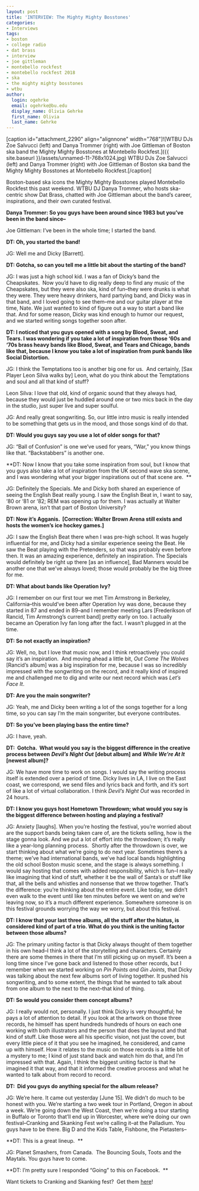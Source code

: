 ```yaml
---
layout: post
title: 'INTERVIEW: The Mighty Mighty Bosstones'
categories:
- Interviews
tags:
- boston
- college radio
- dat brass
- interview
- joe gittleman
- montebello rockfest
- montebello rockfest 2018
- ska
- the mighty mighty bosstones
- wtbu
author:
  login: ogehrke
  email: ogehrke@bu.edu
  display_name: Olivia Gehrke
  first_name: Olivia
  last_name: Gehrke
---
```

\[caption id="attachment\_2290" align="alignnone" width="768"\]![WTBU DJs Zoe Salvucci (left) and Danya Trommer (right) with Joe Gittleman of Boston ska band the Mighty Mighty Bosstones at Montebello Rockfest.]({{ site.baseurl }}/assets/unnamed-11-768x1024.jpg) WTBU DJs Zoe Salvucci (left) and Danya Trommer (right) with Joe Gittleman of Boston ska band the Mighty Mighty Bosstones at Montebello Rockfest.\[/caption\]

Boston-based ska icons the Mighty Mighty Bosstones played Montebello Rockfest this past weekend. WTBU DJ Danya Trommer, who hosts ska-centric show Dat Brass, chatted with Joe Gittleman about the band’s career, inspirations, and their own curated festival.

**Danya Trommer: So you guys have been around since 1983 but you’ve been in the band since–**

Joe Gittleman: I’ve been in the whole time; I started the band.  

**DT: Oh, you started the band!**

JG: Well me and Dicky \[Barrett\].  

**DT: Gotcha, so can you tell me a little bit about the starting of the band?**  

JG: I was just a high school kid. I was a fan of Dicky’s band the Cheapskates.  Now you’d have to dig really deep to find any music of the Cheapskates, but they were also ska, kind of fun–they were drunks is what they were. They were heavy drinkers, hard partying band, and Dicky was in that band, and I loved going to see them–me and our guitar player at the time, Nate. We just wanted to kind of figure out a way to start a band like that. And for some reason, Dicky was kind enough to humor our request, and we started writing songs together soon after.

**DT: I noticed that you guys opened with a song by Blood, Sweat, and Tears. I was wondering if you take a lot of inspiration from those ‘60s and ‘70s brass heavy bands like Blood, Sweat, and Tears and Chicago, bands like that, because I know you take a lot of inspiration from punk bands like Social Distortion.**

JG: I think the Temptations too is another big one for us.  And certainly, \[Sax Player Leon Silva walks by\] Leon, what do you think about the Temptations and soul and all that kind of stuff?

Leon Silva: I love that old, kind of organic sound that they always had, because they would just be huddled around one or two mics back in the day in the studio, just super live and super soulful.

JG: And really great songwriting. So, our little intro music is really intended to be something that gets us in the mood, and those songs kind of do that.  

**DT: Would you guys say you use a lot of older songs for that?**

JG: “Ball of Confusion” is one we’ve used for years, “War,” you know things like that. “Backstabbers” is another one.  

**DT: Now I know that you take some inspiration from soul, but I know that you guys also take a lot of inspiration from the UK second wave ska scene, and I was wondering what your bigger inspirations out of that scene are.  **

JG: Definitely the Specials. Me and Dicky both shared an experience of seeing the English Beat really young. I saw the English Beat in, I want to say, ‘80 or ‘81 or ‘82; REM was opening up for them. I was actually at Walter Brown arena, isn’t that part of Boston University?

**DT: Now it’s Agganis.  \[Correction: Walter Brown Arena still exists and hosts the women’s ice hockey games.\]**

JG: I saw the English Beat there when I was pre-high school. It was hugely influential for me, and Dicky had a similar experience seeing the Beat. He saw the Beat playing with the Pretenders, so that was probably even before then. It was an amazing experience, definitely an inspiration. The Specials would definitely be right up there \[as an influence\], Bad Manners would be another one that we’ve always loved; those would probably be the big three for me.  

**DT: What about bands like Operation Ivy?**

JG: I remember on our first tour we met Tim Armstrong in Berkeley, California–this would’ve been after Operation Ivy was done, because they started in 87 and ended in 89–and I remember meeting Lars \[Frederikson of Rancid, Tim Armstrong’s current band\] pretty early on too. I actually became an Operation Ivy fan long after the fact. I wasn’t plugged in at the time.

**DT: So not exactly an inspiration?**

JG: Well, no, but I love that music now, and I think retroactively you could say it’s an inspiration.  And moving ahead a little bit, _Out Come The Wolves_ \[Rancid’s album\] was a big inspiration for me, because I was so incredibly impressed with the songwriting on the record, and it really kind of inspired me and challenged me to dig and write our next record which was _Let’s Face It_.  

**DT: Are you the main songwriter?**

JG: Yeah, me and Dicky been writing a lot of the songs together for a long time, so you can say I’m the main songwriter, but everyone contributes.  

**DT: So you’ve been playing bass the entire time?**

JG: I have, yeah.

**DT:  Gotcha.  What would you say is the biggest difference in the creative process between** **_Devil’s Night Out_** **\[debut album\] and** **_While We’re At It_** **\[newest album\]?**

JG: We have more time to work on songs. I would say the writing process itself is extended over a period of time. Dicky lives in LA, I live on the East coast, we correspond, we send files and lyrics back and forth, and it’s sort of like a lot of virtual collaboration. I think _Devil’s Night Out_ was recorded in 24 hours.

**DT: I know you guys host Hometown Throwdown; what would you say is the biggest difference between hosting and playing a festival?**

JG: Anxiety \[laughs\]. When you’re hosting the festival, you’re worried about are the support bands being taken care of, are the tickets selling, how is the stage gonna look. And we put a lot of effort into the throwdown; it’s really like a year-long planning process.  Shortly after the throwdown is over, we start thinking about what we’re going to do next year. Sometimes there’s a theme; we’ve had international bands, we’ve had local bands highlighting the old school Boston music scene, and the stage is always something. I would say hosting that comes with added responsibility, which is fun–I really like imagining that kind of stuff, whether it be the wall of Santa’s or stuff like that, all the bells and whistles and nonsense that we throw together. That’s the difference: you’re thinking about the entire event. Like today, we didn’t even walk to the event until like ten minutes before we went on and we’re leaving now, so it’s a much different experience. Somewhere someone is on this festival grounds worrying the way we worry, but about this festival.  

**DT: I know that your last three albums, all the stuff after the hiatus, is considered kind of part of a trio. What do you think is the uniting factor between those albums?**

JG: The primary uniting factor is that Dicky always thought of them together in his own head–I think a lot of the storytelling and characters. Certainly there are some themes in there that I’m still picking up on myself. It’s been a long time since I’ve gone back and listened to those other records, but I remember when we started working on _Pin Points and Gin Joints_, that Dicky was talking about the next few albums sort of living together. It pushed his songwriting, and to some extent, the things that he wanted to talk about from one album to the next to the next–that kind of thing.  

**DT: So would you consider them concept albums?**

JG: I really would not, personally. I just think Dicky is very thoughtful; he pays a lot of attention to detail. If you look at the artwork on those three records, he himself has spent hundreds hundreds of hours on each one working with both illustrators and the person that does the layout and that kind of stuff. Like those were all his specific vision, not just the cover, but every little piece of it that you see he imagined, he considered, and came up with himself. How it relates to the music on those records is a little bit of a mystery to me; I kind of just stand back and watch him do that, and I’m impressed with that. Again, I think the biggest uniting factor is that he imagined it that way, and that it informed the creative process and what he wanted to talk about from record to record.

**DT:  Did you guys do anything special for the album release?**

JG: We’re here. It came out yesterday \[June 15\]. We didn’t do much to be honest with you. We’re starting a two week tour in Portland, Oregon in about a week. We’re going down the West Coast, then we’re doing a tour starting in Buffalo or Toronto that’ll end up in Worcester, where we’re doing our own festival–Cranking and Skanking Fest we’re calling it–at the Palladium. You guys have to be there. Big D and the Kids Table, Fishbone, the Pietasters–

**DT: This is a great lineup.  **

JG: Planet Smashers, from Canada.  The Bouncing Souls, Toots and the Maytals. You guys have to come.  

**DT: I’m pretty sure I responded “Going” to this on Facebook.  **

Want tickets to Cranking and Skanking fest?  Get them [here](https://www.thepalladium.net/event/1691410-cranking-skanking-fest-worcester/)!